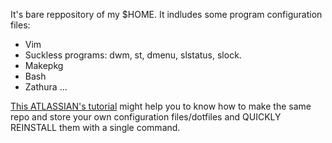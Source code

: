 It's bare reppository of my $HOME. It indludes some program configuration files:
  - Vim
  - Suckless programs: dwm, st, dmenu, slstatus, slock.
  - Makepkg
  - Bash
  - Zathura
  ...

[This ATLASSIAN's tutorial](https://www.atlassian.com/git/tutorials/dotfiles) might help you to know
 how to make the same repo and store your own configuration files/dotfiles and QUICKLY REINSTALL them with a single command.
